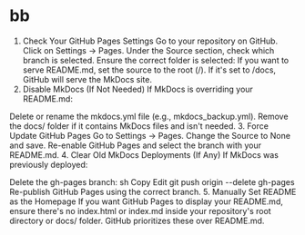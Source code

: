 # bb
1. Check Your GitHub Pages Settings
Go to your repository on GitHub.
Click on Settings → Pages.
Under the Source section, check which branch is selected.
Ensure the correct folder is selected:
If you want to serve README.md, set the source to the root (/).
If it's set to /docs, GitHub will serve the MkDocs site.
2. Disable MkDocs (If Not Needed)
If MkDocs is overriding your README.md:

Delete or rename the mkdocs.yml file (e.g., mkdocs_backup.yml).
Remove the docs/ folder if it contains MkDocs files and isn't needed.
3. Force Update GitHub Pages
Go to Settings → Pages.
Change the Source to None and save.
Re-enable GitHub Pages and select the branch with your README.md.
4. Clear Old MkDocs Deployments (If Any)
If MkDocs was previously deployed:

Delete the gh-pages branch:
sh
Copy
Edit
git push origin --delete gh-pages
Re-publish GitHub Pages using the correct branch.
5. Manually Set README as the Homepage
If you want GitHub Pages to display your README.md, ensure there's no index.html or index.md inside your repository's root directory or docs/ folder. GitHub prioritizes these over README.md.
